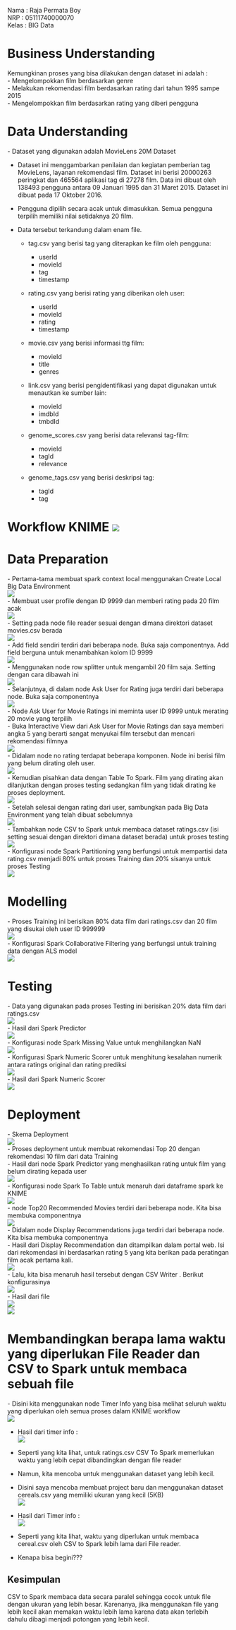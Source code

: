 Nama : Raja Permata Boy <br>
NRP : 05111740000070 <br>
Kelas : BIG Data <br>

<h1> Business Understanding </h1>
Kemungkinan proses yang bisa dilakukan dengan dataset ini adalah : <br>
- Mengelompokkan film berdasarkan genre <br>
- Melakukan rekomendasi film berdasarkan rating dari tahun 1995 sampe 2015 <br>
- Mengelompokkan film berdasarkan rating yang diberi pengguna <br>

<h1> Data Understanding </h1> 
- Dataset yang digunakan adalah MovieLens 20M Dataset <br>

- Dataset ini menggambarkan penilaian dan kegiatan pemberian tag  MovieLens, layanan rekomendasi film. Dataset ini berisi 20000263 peringkat dan 465564 aplikasi tag di 27278 film. Data ini dibuat oleh 138493 pengguna antara 09 Januari 1995 dan 31 Maret 2015. Dataset ini dibuat pada 17 Oktober 2016.<br>

- Pengguna dipilih secara acak untuk dimasukkan. Semua pengguna terpilih memiliki nilai setidaknya 20 film.<br>

- Data tersebut terkandung dalam enam file.<br>
  - tag.csv yang berisi tag yang diterapkan ke film oleh pengguna:<br>
    - userId
    - movieId
    - tag
    - timestamp
  
  - rating.csv yang berisi rating yang diberikan oleh user:
    - userId
    - movieId
    - rating
    - timestamp

  - movie.csv yang berisi informasi ttg film:
    - movieId
    - title
    - genres

  - link.csv yang berisi pengidentifikasi yang dapat digunakan untuk menautkan ke sumber lain:
    - movieId
    - imdbId
    - tmbdId
    
  - genome_scores.csv yang berisi data relevansi tag-film:
    - movieId
    - tagId
    - relevance

  - genome_tags.csv yang berisi deskripsi tag:
    - tagId
    - tag
    
<h1> Workflow KNIME
<img src="/dokum/overall.jpg"><br>
<h1> Data Preparation </h1>
- Pertama-tama membuat spark context local menggunakan Create Local Big Data Environment<br>
<img src="/dokum/createlocalspark.jpg"><br>
- Membuat user profile dengan ID 9999 dan memberi rating pada 20 film acak<br>
<img src="/dokum/builduser.jpg"><br>
- Setting pada node file reader sesuai dengan dimana direktori dataset movies.csv berada<br>
<img src="/dokum/settingfilereader.jpg"><br>
- Add field sendiri terdiri dari beberapa node. Buka saja componentnya. Add field berguna untuk menambahkan kolom ID 9999<br>
<img src="/dokum/addfieldcomp.jpg"><br>
- Menggunakan node row splitter untuk mengambil 20 film saja. Setting dengan cara dibawah ini<br>
<img src="/dokum/confrowsplitter1.jpg"><br>
- Selanjutnya, di dalam node Ask User for Rating juga terdiri dari beberapa node. Buka saja componentnya <br>
<img src="/dokum/askuserrating.jpg"><br>
- Node Ask User for Movie Ratings ini meminta user ID 9999 untuk merating 20 movie yang terpilih<br>
- Buka Interactive View dari Ask User for Movie Ratings dan saya memberi angka 5 yang berarti sangat menyukai film tersebut dan mencari rekomendasi filmnya<br>
<img src="/dokum/yourrating.jpg"><br>
- Didalam node no rating terdapat beberapa komponen. Node ini berisi film yang belum dirating oleh user.<br>
<img src="/dokum/noratingcomp.jpg"><br>
- Kemudian pisahkan data dengan Table To Spark. Film yang dirating akan dilanjutkan dengan proses testing sedangkan film yang tidak dirating ke proses deployment. <br>
<img src="/dokum/split.jpg"><br>
- Setelah selesai dengan rating dari user, sambungkan pada Big Data Environment yang telah dibuat sebelumnya<br>
<img src="/dokum/map.jpg"><br>
- Tambahkan node CSV to Spark untuk membaca dataset ratings.csv (isi setting sesuai dengan direktori dimana dataset berada) untuk proses testing<br>
<img src="/dokum/csvtospark.jpg"><br>
- Konfigurasi node Spark Partitioning yang berfungsi untuk mempartisi data rating.csv menjadi 80% untuk proses Training dan 20% sisanya untuk proses Testing<br>
<img src="/dokum/partition.jpg"><br>

<h1> Modelling </h1>
- Proses Training ini berisikan 80% data film dari ratings.csv dan 20 film yang disukai oleh user ID 999999<br>
<img src="/dokum/modelling.jpg"><br>
- Konfigurasi Spark Collaborative Filtering yang berfungsi untuk training data dengan ALS model <br>
<img src="/dokum/sparkfiltering.jpg"><br>

<h1> Testing </h1>
- Data yang digunakan pada proses Testing ini berisikan 20% data film dari ratings.csv<br>
<img src="/dokum/testing.jpg"><br>
- Hasil dari Spark Predictor<br>
<img src="/dokum/sparkpredictor.jpg"><br>
- Konfigurasi node Spark Missing Value untuk menghilangkan NaN<br>
<img src="/dokum/nan.jpg"><br>
- Konfigurasi Spark Numeric Scorer untuk menghitung kesalahan numerik antara ratings original dan rating prediksi<br>
<img src="/dokum/numeric.jpg"><br>
- Hasil dari Spark Numeric Scorer <br>
<img src="/dokum/scorer.jpg"><br>

<h1> Deployment </h1>
- Skema Deployment <br>
<img src="/dokum/deployment.jpg"><br>
- Proses deployment untuk membuat rekomendasi Top 20 dengan rekomendasi 10 film dari data Training<br>
- Hasil dari node Spark Predictor yang menghasilkan rating untuk film yang belum dirating kepada user <br>
<img src="/dokum/sparkpredictor2.jpg"><br>
- Konfigurasi node Spark To Table untuk menaruh dari dataframe spark ke KNIME<br>
<img src="/dokum/sparktotable.jpg"><br>
- node Top20 Recommended Movies terdiri dari beberapa node. Kita bisa membuka componentnya<br>
<img src="/dokum/top20.jpg"><br>
- Didalam node Display Recommendations juga terdiri dari beberapa node. Kita bisa membuka componentnya<br>
- Hasil dari Display Recommendation dan ditampilkan dalam portal web. Isi dari rekomendasi ini berdasarkan rating 5 yang kita berikan pada peratingan film acak pertama kali. <br>
<img src="/dokum/result.jpg"><br>
- Lalu, kita bisa menaruh hasil tersebut dengan CSV Writer . Berikut konfigurasinya<br>
<img src="/dokum/csvwriter1.jpg"><br>
- Hasil dari file <br>
<img src="/dokum/csvwriter2.jpg"><br>
<img src="/dokum/csvwriter3.jpg"><br>

<h1> Membandingkan berapa lama waktu yang diperlukan File Reader dan CSV to Spark untuk membaca sebuah file </h1>
- Disini kita menggunakan node Timer Info yang bisa melihat seluruh waktu yang diperlukan oleh semua proses dalam KNIME workflow <br>
<img src="/dokum/timerinfo.jpg"><br>

- Hasil dari timer info : <br>
<img src="/dokum/timerinfores.jpg"><br>

- Seperti yang kita lihat, untuk ratings.csv CSV To Spark memerlukan waktu yang lebih cepat dibandingkan dengan file reader <br>
- Namun, kita mencoba untuk menggunakan dataset yang lebih kecil. <br>
- Disini saya mencoba membuat project baru dan menggunakan dataset cereals.csv yang memiliki ukuran yang kecil (5KB) <br>
<img src="/dokum/test.jpg"><br>

- Hasil dari Timer info :<br>
<img src="/dokum/timerinfores2.jpg"><br>
- Seperti yang kita lihat, waktu yang diperlukan untuk membaca cereal.csv oleh CSV to Spark lebih lama dari File reader.<br>
- Kenapa bisa begini???<br>

<h2> Kesimpulan </h2>
CSV to Spark membaca data secara paralel sehingga cocok untuk file dengan ukuran yang lebih besar. Karenanya, jika menggunakan file yang lebih kecil akan memakan waktu lebih lama karena data akan terlebih dahulu dibagi menjadi potongan yang lebih kecil.<br>

